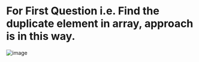 # For First Question i.e. Find the duplicate element in array, approach is in this way.
![image](https://user-images.githubusercontent.com/72001670/169513643-6f5d7ee4-47f4-4dc9-b8c9-0422c64c2bb8.png)
